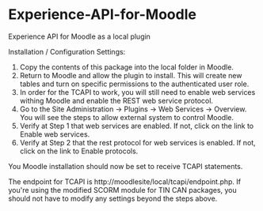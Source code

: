 Experience-API-for-Moodle
=========================

Experience API for Moodle as a local plugin

Installation / Configuration Settings:

1. Copy the contents of this package into the local folder in Moodle.
2. Return to Moodle and allow the plugin to install. This will create new tables and turn on specific permissions to the authenticated user role.
3. In order for the TCAPI to work, you will still need to enable web services withing Moodle and enable the REST web service protocol.
4. Go to the Site Administration -> Plugins -> Web Services -> Overview. You will see the steps to allow external system to control Moodle.
5. Verify at Step 1 that web services are enabled. If not, click on the link to Enable web services.
6. Verify at Step 2 that the rest protocol for web services is enabled. If not, click on the link to Enable protocols.

You Moodle installation should now be set to receive TCAPI statements.

The endpoint for TCAPI is http://moodlesite/local/tcapi/endpoint.php.
If you're using the modified SCORM module for TIN CAN packages, you should not have to modify any settings beyond the steps above.
